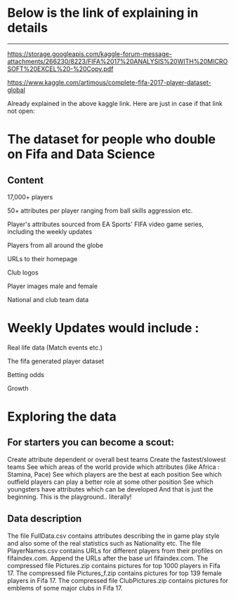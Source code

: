 # Below is the link of explaining in details
--------------------------------------------------

https://storage.googleapis.com/kaggle-forum-message-attachments/266230/8223/FIFA%2017%20ANALYSIS%20WITH%20MICROSOFT%20EXCEL%20-%20Copy.pdf

https://www.kaggle.com/artimous/complete-fifa-2017-player-dataset-global

Already explained in the above kaggle link. Here are just in case if that link not open:

# The dataset for people who double on Fifa and Data Science
Content
----------------------------------
17,000+ players

50+ attributes per player ranging from ball skills aggression etc.

Player's attributes sourced from EA Sports' FIFA video game series, including the weekly updates

Players from all around the globe

URLs to their homepage

Club logos

Player images male and female

National and club team data

# Weekly Updates would include :

Real life data (Match events etc.)

The fifa generated player dataset

Betting odds

Growth

# Exploring the data

For starters you can become a scout:
-------------------------------------------------------------
Create attribute dependent or overall best teams
Create the fastest/slowest teams
See which areas of the world provide which attributes (like Africa : Stamina, Pace)
See which players are the best at each position
See which outfield players can play a better role at some other position
See which youngsters have attributes which can be developed
And that is just the beginning. This is the playground.. literally!

Data description
-------------------------------------------------------------
The file FullData.csv contains attributes describing the in game play style and also some of the real statistics such as Nationality etc.
The file PlayerNames.csv contains URLs for different players from their profiles on fifaindex.com. Append the URLs after the base url fifaindex.com.
The compressed file Pictures.zip contains pictures for top 1000 players in Fifa 17.
The compressed file Pictures_f.zip contains pictures for top 139 female players in Fifa 17.
The compressed file ClubPictures.zip contains pictures for emblems of some major clubs in Fifa 17.
